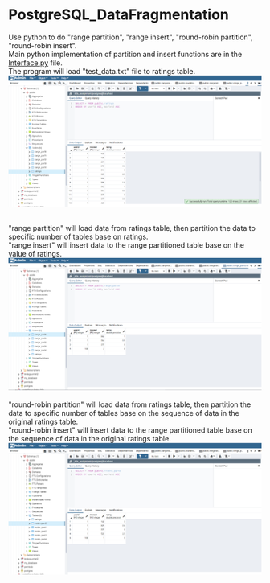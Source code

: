 # PostgreSQL_DataFragmentation
 Use python to do "range partition", "range insert", "round-robin partition", "round-robin insert". <br />
 Main python implementation of partition and insert functions are in the [Interface.py](Interface.py) file. <br />
 The program will load "test_data.txt" file to ratings table.	<br />
 <img src="/img/ratingsTable.PNG" alt="Alt text" title="Optional title"> <br /> <br />
 
 "range partition" will load data from ratings table, then partition the data to specific number of tables base on ratings. <br />
 "range insert" will insert data to the range partitioned table base on the value of ratings. <br />
 <img src="/img/rangePartition&Insert.PNG" alt="Alt text" title="Optional title"> <br />
  <br />
 "round-robin partition" will load data from ratings table, then partition the data to specific number of tables base on the sequence of data in the original ratings table. <br />
 "round-robin insert" will insert data to the range partitioned table base on the sequence of data in the original ratings table. <br />
 <img src="/img/roundRobinPartion&insert.PNG" alt="Alt text" title="Optional title"> <br />

